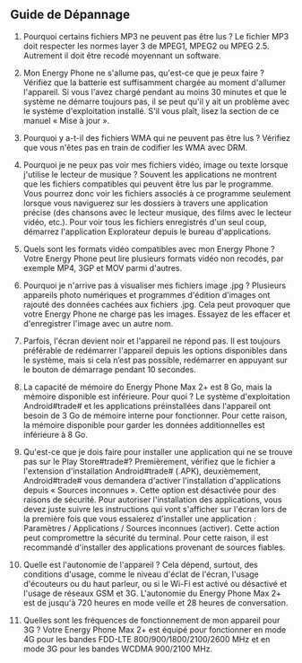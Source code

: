 ## Guide de Dépannage

1.	Pourquoi certains fichiers MP3 ne peuvent pas être lus ?
Le fichier MP3 doit respecter les normes layer 3 de MPEG1, MPEG2 ou MPEG 2.5.  Autrement il doit être recodé moyennant un software.

2.	Mon Energy Phone ne s'allume pas, qu'est-ce que je peux faire ?
Vérifiez que la batterie est suffisamment chargée au moment d'allumer l'appareil. Si vous l'avez chargé pendant au moins 30 minutes et que le système ne démarre toujours pas, il se peut qu'il y ait un problème avec le système d'exploitation installé. S'il vous plaît, lisez la section de ce manuel « Mise à jour ».

3.	Pourquoi y a-t-il des fichiers WMA qui ne peuvent pas être lus ?
Vérifiez que vous n'êtes pas en train de codifier les WMA avec DRM.

4.	Pourquoi je ne peux pas voir mes fichiers vidéo, image ou texte lorsque j'utilise le lecteur de musique ?
Souvent les applications ne montrent que les fichiers compatibles qui peuvent être lus par le programme. Vous pourrez donc voir les fichiers associés à ce programme seulement lorsque vous naviguerez sur les dossiers à travers une application précise (des chansons avec le lecteur musique, des films avec le lecteur vidéo, etc.). Pour voir tous les fichiers enregistrés d'un seul coup, démarrez l'application Explorateur depuis le bureau d'applications.

5.	Quels sont les formats vidéo compatibles avec mon Energy Phone ? 
Votre Energy Phone peut lire plusieurs formats vidéo non recodés, par exemple MP4, 3GP et MOV parmi d'autres.

6.	Pourquoi je n'arrive pas à visualiser mes fichiers image .jpg ?
Plusieurs appareils photo numériques et programmes d'édition d'images ont rajouté des données cachées aux fichiers .jpg. Cela peut provoquer que votre Energy Phone ne charge pas les images. Essayez de les effacer et d'enregistrer l'image avec un autre nom.

7.	Parfois, l'écran devient noir et l'appareil ne répond pas.
Il est toujours préférable de redémarrer l'appareil depuis les options disponibles dans le système, mais si cela n’est pas possible, redémarrer en appuyant sur le bouton de démarrage pendant 10 secondes.

8.	La capacité de mémoire do Energy Phone Max 2+ est 8 Go, mais la mémoire disponible est inférieure. Pour quoi ?
Le système d'exploitation Android#trade# et les applications préinstallées dans l'appareil ont besoin de 3 Go de mémoire interne pour fonctionner. Pour cette raison, la mémoire disponible pour garder les données additionnelles est inférieure à 8 Go.

9.	Qu'est-ce que je dois faire pour installer une application qui ne se trouve pas sur le Play Store#trade#?
Premièrement, vérifiez que le fichier a l'extension d'installation Android#trade# (.APK), deuxièmement, Android#trade# vous demandera d'activer l'installation d'applications depuis « Sources inconnues ». Cette option est désactivée pour des raisons de sécurité. Pour autoriser l'installation des applications, vous devez juste suivre les instructions qui vont s'afficher sur l'écran lors de la première fois que vous essaierez d'installer une application : Paramètres / Applications / Sources inconnues (activer). Cette action peut compromettre la sécurité du terminal. Pour cette raison, il est recommandé d'installer des applications provenant de sources fiables.

10.	Quelle est l'autonomie de l'appareil ?
Cela dépend, surtout, des conditions d'usage, comme le niveau d'éclat de l'écran, l'usage d'écouteurs ou du haut parleur, ou si le Wi-Fi est activé ou désactivé et l'usage de réseaux GSM et 3G. L'autonomie du Energy Phone Max 2+ est de jusqu'à 720 heures en mode veille et 28 heures de conversation.

11. Quelles sont les fréquences de fonctionnement de mon appareil pour 3G ?
Votre Energy Phone Max 2+ est équipé pour fonctionner en mode 4G pour les bandes FDD-LTE 800/900/1800/2100/2600 MHz et en mode 3G pour les bandes WCDMA 900/2100 MHz.
